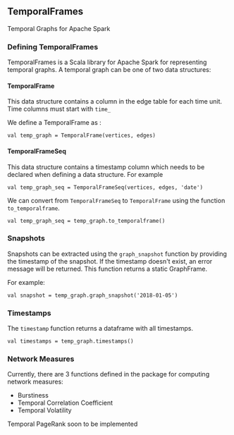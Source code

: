 ## TemporalFrames

Temporal Graphs for Apache Spark

### Defining TemporalFrames

TemporalFrames is a Scala library for Apache Spark for representing temporal graphs. A temporal graph can be one of two data structures:
 
#### TemporalFrame

This data structure contains a column in the edge table for each time unit. Time columns must start with `time_`

We define a TemporalFrame as :

`val temp_graph = TemporalFrame(vertices, edges)`

#### TemporalFrameSeq

This data structure contains a timestamp column which needs to be declared when defining a data structure. For example

`val temp_graph_seq = TemporalFrameSeq(vertices, edges, 'date')`

We can convert from `TemporalFrameSeq` to `TemporalFrame` using the function `to_temporalframe`.

`val temp_graph_seq = temp_graph.to_temporalframe()`

### Snapshots

Snapshots can be extracted using the `graph_snapshot` function by providing the timestamp of the snapshot. If the timestamp doesn't exist, an error message will be returned. This function returns a static GraphFrame.

For example:

`val snapshot = temp_graph.graph_snapshot('2018-01-05')`

### Timestamps

The `timestamp` function returns a dataframe with all timestamps.

`val timestamps = temp_graph.timestamps()`

### Network Measures

Currently, there are 3 functions defined in the package for computing network measures:

- Burstiness
- Temporal Correlation Coefficient
- Temporal Volatility

Temporal PageRank soon to be implemented
